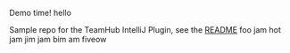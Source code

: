 Demo time! hello

Sample repo for the TeamHub IntelliJ Plugin, see the [README](https://github.com/TeamHubApp/intellij-plugin/blob/master/README.md)
foo jam
hot jam
jim jam
bim am
fiveow
